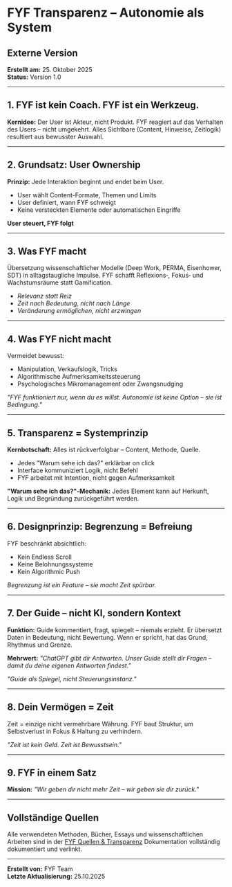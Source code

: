 # FYF Transparenz – Autonomie als System
## Externe Version

**Erstellt am:** 25. Oktober 2025  
**Status:** Version 1.0

---

## 1. FYF ist kein Coach. FYF ist ein Werkzeug.

**Kernidee:** Der User ist Akteur, nicht Produkt. FYF reagiert auf das Verhalten des Users – nicht umgekehrt. Alles Sichtbare (Content, Hinweise, Zeitlogik) resultiert aus bewusster Auswahl.

---

## 2. Grundsatz: User Ownership

**Prinzip:** Jede Interaktion beginnt und endet beim User.

- User wählt Content-Formate, Themen und Limits
- User definiert, wann FYF schweigt
- Keine versteckten Elemente oder automatischen Eingriffe

**User steuert, FYF folgt**

---

## 3. Was FYF macht

Übersetzung wissenschaftlicher Modelle (Deep Work, PERMA, Eisenhower, SDT) in alltagstaugliche Impulse. FYF schafft Reflexions‑, Fokus‑ und Wachstumsräume statt Gamification.

- *Relevanz statt Reiz*
- *Zeit nach Bedeutung, nicht nach Länge*
- *Veränderung ermöglichen, nicht erzwingen*

---

## 4. Was FYF nicht macht

Vermeidet bewusst:
- Manipulation, Verkaufslogik, Tricks
- Algorithmische Aufmerksamkeitssteuerung
- Psychologisches Mikromanagement oder Zwangsnudging

*"FYF funktioniert nur, wenn du es willst. Autonomie ist keine Option – sie ist Bedingung."*

---

## 5. Transparenz = Systemprinzip

**Kernbotschaft:** Alles ist rückverfolgbar – Content, Methode, Quelle.

- Jedes "Warum sehe ich das?" erklärbar on click
- Interface kommuniziert Logik, nicht Befehl
- FYF arbeitet mit Intention, nicht gegen Aufmerksamkeit

**"Warum sehe ich das?"‑Mechanik:** Jedes Element kann auf Herkunft, Logik und Begründung zurückgeführt werden.

---

## 6. Designprinzip: Begrenzung = Befreiung

FYF beschränkt absichtlich:
- Kein Endless Scroll
- Keine Belohnungssysteme
- Kein Algorithmic Push

*Begrenzung ist ein Feature – sie macht Zeit spürbar.*

---

## 7. Der Guide – nicht KI, sondern Kontext

**Funktion:** Guide kommentiert, fragt, spiegelt – niemals erzieht. Er übersetzt Daten in Bedeutung, nicht Bewertung. Wenn er spricht, hat das Grund, Rhythmus und Grenze.

**Mehrwert:** *"ChatGPT gibt dir Antworten. Unser Guide stellt dir Fragen – damit du deine eigenen Antworten findest."*

*"Guide als Spiegel, nicht Steuerungsinstanz."*

---

## 8. Dein Vermögen = Zeit

Zeit = einzige nicht vermehrbare Währung. FYF baut Struktur, um Selbstverlust in Fokus & Haltung zu verhindern.

*"Zeit ist kein Geld. Zeit ist Bewusstsein."*

---

## 9. FYF in einem Satz

**Mission:** *"Wir geben dir nicht mehr Zeit – wir geben sie dir zurück."*

---

## Vollständige Quellen

Alle verwendeten Methoden, Bücher, Essays und wissenschaftlichen Arbeiten sind in der [FYF Quellen & Transparenz](./FYF-Quellen-Extern.md) Dokumentation vollständig dokumentiert und verlinkt.

---

**Erstellt von:** FYF Team  
**Letzte Aktualisierung:** 25.10.2025
